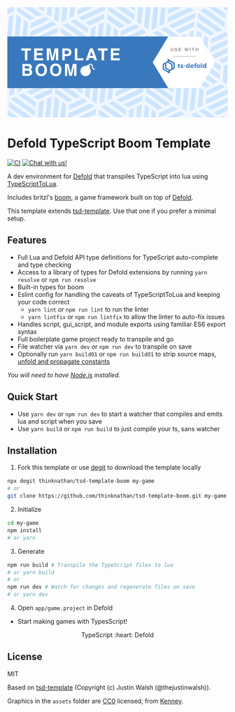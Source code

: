 <img src="_docs/template-boom.png" alt="Template Boom">

# Defold TypeScript Boom Template

[![CI](https://github.com/thinknathan/tsd-template-boom/actions/workflows/ci.yml/badge.svg)](https://github.com/thinknathan/tsd-template-boom/actions/workflows/ci.yml) <a href="https://discord.gg/eukcq5m"><img alt="Chat with us!" src="https://img.shields.io/discord/766898804896038942.svg?colorB=7581dc&logo=discord&logoColor=white"></a>

A dev environment for [Defold](https://defold.com/) that transpiles TypeScript into lua using [TypeScriptToLua](https://github.com/TypeScriptToLua/TypeScriptToLua).

Includes britzl's [boom](https://github.com/britzl/boom/), a game framework built on top of [Defold](https://defold.com/).

This template extends [tsd-template](https://github.com/ts-defold/tsd-template). Use that one if you prefer a minimal setup.

## Features

- Full Lua and Defold API type definitions for TypeScript auto-complete and type checking
- Access to a library of types for Defold extensions by running `yarn resolve` or `npm run resolve`
- Built-in types for boom
- Eslint config for handling the caveats of TypeScriptToLua and keeping your code correct
  - `yarn lint` or `npm run lint` to run the linter
  - `yarn lintfix` or `npm run lintfix` to allow the linter to auto-fix issues
- Handles script, gui_script, and module exports using familiar ES6 export syntax
- Full boilerplate game project ready to transpile and go
- File watcher via `yarn dev` or `npm run dev` to transpile on save
- Optionally run `yarn buildO1` or `npm run buildO1` to strip source maps, [unfold and propagate constants](https://github.com/thinknathan/tstl-const-propagation)

_You will need to have [Node.js](https://nodejs.org) installed._

## Quick Start

- Use `yarn dev` or `npm run dev` to start a watcher that compiles and emits lua and script when you save
- Use `yarn build` or `npm run build` to just compile your ts, sans watcher

## Installation

1. Fork this template or use [degit](https://www.npmjs.com/package/degit) to download the template locally

```bash
npx degit thinknathan/tsd-template-boom my-game
# or
git clone https://github.com/thinknathan/tsd-template-boom.git my-game
```

2. Initialize

```bash
cd my-game
npm install
# or yarn
```

3. Generate

```bash
npm run build # Transpile the TypeScript files to lua
# or yarn build
# or
npm run dev # Watch for changes and regenerate files on save
# or yarn dev
```

4. Open `app/game.project` in Defold

- Start making games with TypesScript!

<p align="center" class="h4">
  TypeScript :heart: Defold
</p>

## License

MIT

Based on [tsd-template](https://github.com/ts-defold/tsd-template) (Copyright (c) Justin Walsh (@thejustinwalsh)).

Graphics in the `assets` folder are [CC0](https://creativecommons.org/share-your-work/public-domain/cc0/) licensed, from [Kenney](https://kenney.nl/assets).
